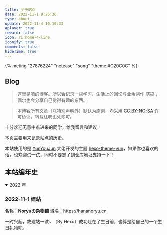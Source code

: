 ```yaml
---
title: 关于站点
date: 2022-11-1 9:26:36
type: about
update: 2022-11-4 10:10:33
aplayer: true
reward: false
icon: ri:home-4-line
iconify: true
comments: false
hideTime: true
---
```


{% meting "27876224" "netease" "song" "theme:#C20C0C" %}

## Blog

> 这里是咱的博客。所以会记录一些学习、生活上的回忆与业余创作 ~~瞎搞~~ ，偶尔也会分享自己觉得有趣的东西。

<div class="danger">

> 本博客所有文章（除特别声明外）默认为原创，均采用 [CC BY-NC-SA](https://creativecommons.org/licenses/by-nc-sa/4.0/deed.zh) 许可协议。转载注明出处即可。

</div>

十分欢迎无意中点进来的同学，给我留言和建议！

本页主要用来记录站点的历史。

本站使用的是 [YunYouJun](https://github.com/YunYouJun) 大佬开发的主题 [hexo-theme-yun](https://github.com/YunYouJun/hexo-theme-yun/)，如果你也喜欢的话，也欢迎试一试，同时不要忘了到仓库地址支持一下！

## 本站编年史

<details open>
<summary>2022 年</summary>

### 2022-11-1 建站

名称：**Noryuの杂物铺**
域名：<https://hananoryu.cn>

一时兴起，故建站一试~ （By Hexo）成功赶在了生日前，也算是给自己的一个生日礼物吧。

</details>